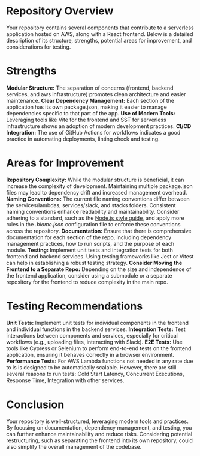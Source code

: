 # Repository Overview
Your repository contains several components that contribute to a serverless application hosted on AWS, along with a React frontend. Below is a detailed description of its structure, strengths, potential areas for improvement, and considerations for testing.

# Strengths
__Modular Structure:__ The separation of concerns (frontend, backend services, and aws infrastructure) promotes clean architecture and easier maintenance.
__Clear Dependency Management:__ Each section of the application has its own package.json, making it easier to manage dependencies specific to that part of the app.
__Use of Modern Tools:__ Leveraging tools like Vite for the frontend and SST for serverless infrastructure shows an adoption of modern development practices.
__CI/CD Integration:__ The use of GitHub Actions for workflows indicates a good practice in automating deployments, linting check and testing.

# Areas for Improvement
__Repository Complexity:__ While the modular structure is beneficial, it can increase the complexity of development. Maintaining multiple package.json files may lead to dependency drift and increased management overhead.
__Naming Conventions:__ The current file naming conventions differ between the services/lambdas, services/slack, and stacks folders. Consistent naming conventions enhance readability and maintainability. Consider adhering to a standard, such as the [Node.js style guide]([node-style-guide](https://github.com/felixge/node-style-guide)), and apply more rules in the *.biome.json* configuration file to enforce these conventions across the repository.
__Documentation:__ Ensure that there is comprehensive documentation for each section of the repo, including dependency management practices, how to run scripts, and the purpose of each module.
__Testing:__ Implement unit tests and integration tests for both frontend and backend services. Using testing frameworks like Jest or Vitest can help in establishing a robust testing strategy.
__Consider Moving the Frontend to a Separate Repo:__ Depending on the size and independence of the frontend application, consider using a submodule or a separate repository for the frontend to reduce complexity in the main repo.

# Testing Recommendations
__Unit Tests:__ Implement unit tests for individual components in the frontend and individual functions in the backend services.
__Integration Tests:__ Test interactions between components and services, especially for critical workflows (e.g., uploading files, interacting with Slack).
__E2E Tests:__ Use tools like Cypress or Selenium to perform end-to-end tests on the frontend application, ensuring it behaves correctly in a browser environment.
__Performance Tests:__ For AWS Lambda functions not needed in any rate due to is is designed to be automatically scalable. However, there are still several reasons to run tests: Cold Start Latency, Concurrent Executions, Response Time, Integration with other services.

# Conclusion
Your repository is well-structured, leveraging modern tools and practices. By focusing on documentation, dependency management, and testing, you can further enhance maintainability and reduce risks. Considering potential restructuring, such as separating the frontend into its own repository, could also simplify the overall management of the codebase.